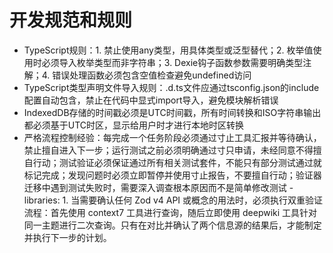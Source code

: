 # 开发规范和规则

- TypeScript规则：1. 禁止使用any类型，用具体类型或泛型替代；2. 枚举值使用时必须导入枚举类型而非字符串；3. Dexie钩子函数参数需要明确类型注解；4. 错误处理函数必须包含空值检查避免undefined访问
- TypeScript类型声明文件导入规则：.d.ts文件应通过tsconfig.json的include配置自动包含，禁止在代码中显式import导入，避免模块解析错误
- IndexedDB存储的时间戳必须是UTC时间戳，所有时间转换和ISO字符串输出都必须基于UTC时区，显示给用户时才进行本地时区转换
- 严格流程控制经验：每完成一个任务阶段必须通过寸止工具汇报并等待确认，禁止擅自进入下一步；运行测试之前必须明确通过寸只申请，未经同意不得擅自行动；测试验证必须保证通过所有相关测试套件，不能只有部分测试通过就标记完成；发现问题时必须立即暂停并使用寸止报告，不要擅自行动；验证器迁移中遇到测试失败时，需要深入调查根本原因而不是简单修改测试
-libraries: 1. 当需要确认任何 Zod v4 API 或概念的用法时，必须执行双重验证流程：首先使用 context7 工具进行查询，随后立即使用 deepwiki 工具针对同一主题进行二次查询。只有在对比并确认了两个信息源的结果后，才能制定并执行下一步的计划。
